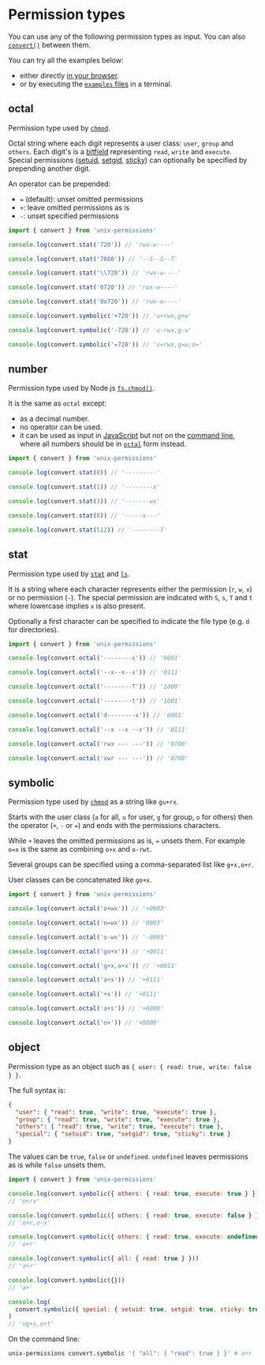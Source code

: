 # Permission types

You can use any of the following permission types as input. You can also
[`convert()`](API.md#convertoctalnumberstatsymbolicobjectpermission) between
them.

You can try all the examples below:

- either directly [in your browser](https://repl.it/@ehmicky/unix-permissions).
- or by executing the [`examples` files](../examples/README.md) in a terminal.

## octal

Permission type used by [`chmod`](https://linux.die.net/man/1/chmod).

Octal string where each digit represents a user class: `user`, `group` and
`others`. Each digit's is a [bitfield](https://en.wikipedia.org/wiki/Bit_field)
representing `read`, `write` and `execute`. Special permissions
([setuid](https://en.wikipedia.org/wiki/Setuid),
[setgid](https://en.wikipedia.org/wiki/Setuid),
[sticky](https://en.wikipedia.org/wiki/Sticky_bit)) can optionally be specified
by prepending another digit.

An operator can be prepended:

- `=` (default): unset omitted permissions
- `+`: leave omitted permissions as is
- `-`: unset specified permissions

```js
import { convert } from 'unix-permissions'

console.log(convert.stat('720')) // 'rwx-w----'

console.log(convert.stat('7000')) // '--S--S--T'

console.log(convert.stat('\\720')) // 'rwx-w----'

console.log(convert.stat('0720')) // 'rwx-w----'

console.log(convert.stat('0o720')) // 'rwx-w----'

console.log(convert.symbolic('+720')) // 'u+rwx,g+w'

console.log(convert.symbolic('-720')) // 'u-rwx,g-w'

console.log(convert.symbolic('=720')) // 'u=rwx,g=w,o='
```

## number

Permission type used by Node.js
[`fs.chmod()`](https://nodejs.org/api/fs.html#fs_fs_chmod_path_mode_callback).

It is the same as `octal` except:

- as a decimal number.
- no operator can be used.
- it can be used as input in [JavaScript](../README.md#usage-javascript) but not
  on the [command line](../README.md#usage-cli), where all numbers should be in
  [`octal`](#octal) form instead.

```js
import { convert } from 'unix-permissions'

console.log(convert.stat(0)) // '---------'

console.log(convert.stat(1)) // '--------x'

console.log(convert.stat(3)) // '-------wx'

console.log(convert.stat(8)) // '-----x---'

console.log(convert.stat(512)) // '--------T'
```

## stat

Permission type used by [`stat`](https://linux.die.net/man/2/stat) and
[`ls`](https://linux.die.net/man/1/ls).

It is a string where each character represents either the permission (`r`, `w`,
`x`) or no permission (`-`). The special permission are indicated with `S`, `s`,
`T` and `t` where lowercase implies `x` is also present.

Optionally a first character can be specified to indicate the file type (e.g.
`d` for directories).

```js
import { convert } from 'unix-permissions'

console.log(convert.octal('--------x')) // '0001'

console.log(convert.octal('--x--x--x')) // '0111'

console.log(convert.octal('--------T')) // '1000'

console.log(convert.octal('--------t')) // '1001'

console.log(convert.octal('d--------x')) // '0001'

console.log(convert.octal('--x --x --x')) // '0111'

console.log(convert.octal('rwx --- ---')) // '0700'

console.log(convert.octal('xwr --- ---')) // '0700'
```

## symbolic

Permission type used by [`chmod`](https://linux.die.net/man/1/chmod) as a string
like `gu+rx`.

Starts with the user class (`a` for all, `u` for user, `g` for group, `o` for
others) then the operator (`+`, `-` or `=`) and ends with the permissions
characters.

While `+` leaves the omitted permissions as is, `=` unsets them. For example
`o=x` is the same as combining `o+x` and `o-rwt`.

Several groups can be specified using a comma-separated list like `g+x,o+r`.

User classes can be concatenated like `go+x`.

```js
import { convert } from 'unix-permissions'

console.log(convert.octal('o+wx')) // '+0003'

console.log(convert.octal('o=wx')) // '0003'

console.log(convert.octal('o-wx')) // '-0003'

console.log(convert.octal('go+x')) // '+0011'

console.log(convert.octal('g+x,o+x')) // '+0011'

console.log(convert.octal('a+x')) // '+0111'

console.log(convert.octal('+x')) // '+0111'

console.log(convert.octal('a+s')) // '+6000'

console.log(convert.octal('o+')) // '+0000'
```

## object

Permission type as an object such as `{ user: { read: true, write: false } }`.

The full syntax is:

```json
{
  "user": { "read": true, "write": true, "execute": true },
  "group": { "read": true, "write": true, "execute": true },
  "others": { "read": true, "write": true, "execute": true },
  "special": { "setuid": true, "setgid": true, "sticky": true }
}
```

The values can be `true`, `false` or `undefined`. `undefined` leaves permissions
as is while `false` unsets them.

```js
import { convert } from 'unix-permissions'

console.log(convert.symbolic({ others: { read: true, execute: true } }))
// 'o+rx'

console.log(convert.symbolic({ others: { read: true, execute: false } }))
// 'o+r,o-x'

console.log(convert.symbolic({ others: { read: true, execute: undefined } }))
// 'o+r'

console.log(convert.symbolic({ all: { read: true } }))
// 'a+r'

console.log(convert.symbolic({}))
// 'a+'

console.log(
  convert.symbolic({ special: { setuid: true, setgid: true, sticky: true } }),
)
// 'ug+s,o+t'
```

On the command line:

```bash
unix-permissions convert.symbolic '{ "all": { "read": true } }' # a+r
```
